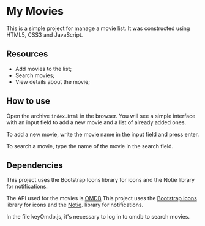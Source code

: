 # My Movies

This is a simple project for manage a movie list. It was constructed using HTML5, CSS3 and JavaScript.

## Resources

- Add movies to the list;
- Search movies;
- View details about the movie;

## How to use

Open the archive `index.html` in the browser. You will see a simple interface with an input field to add a new movie and a list of already added ones.

To add a new movie, write the movie name in the input field and press enter.

To search a movie, type the name of the movie in the search field.

## Dependencies

This project uses the Bootstrap Icons library for icons and the Notie library for notifications.

The API used for the movies is [OMDB](https://www.omdbapi.com/)
This project uses the [Bootstrap Icons](https://icons.getbootstrap.com/) library for icons and the <a href="https://jaredreich.com/notie/" target="_blank">Notie</a>. library for notifications.

In the file keyOmdb.js, it's necessary to log in to omdb to search movies.